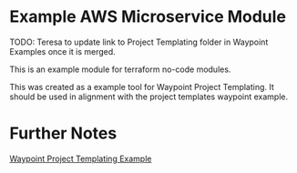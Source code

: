 # Example AWS Microservice Module

TODO: Teresa to update link to Project Templating folder in Waypoint Examples once it is merged.

This is an example module for terraform no-code modules. 

This was created as a example tool for Waypoint Project Templating. It should be used in alignment with the project templates waypoint example. 

# Further Notes

[Waypoint Project Templating Example](https://github.com/hashicorp/waypoint-examples/pull/114)
